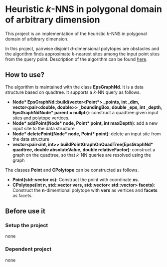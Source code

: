 # Heuristic $k$-NNS in polygonal domain of arbitrary dimension

This project is an implementation of the heuristic $k$-NNS in polygonal domain of arbitrary dimension.

In this project, pairwise disjoint $d$-dimensional polytopes are obstacles and the algorithm finds approximate $k$-nearest sites among the input point sites from the query point.
Description of the algorithm can be found [here](https://github.com/postechDNN/postechDNN/tree/NDeps/dnn/NearestNeighbor/EpsGraphnD/algorithm/description.pdf).

## How to use?

The algorithm is maintained with the class **EpsGraphNd**. It is a data structure based on quadtree. It supports a $k$-NN query as follows.

- __Node* EpsGraphNd::build(vector<Point*> _points, int _dim, vector<pair<double, double>> _boundingBox, double _eps, int _depth, EpsGraphNdNode* parent = nullptr)__: construct a quadtree given input sites and polytope vertices.  
- __Node* addPoint(Node* node, Point* point, int maxDepth)__: add a new input site to the data structure
- __Node* deletePoint(Node* node, Point* point)__: delete an input site from the data structure
- __vector<pair<int, int>> buildPointGraphOnQuadTree(EpsGraphNd* quadtree, double absoluteValue, double relativeFactor)__: construct a graph on the quadtree, so that $k$-NN queries are resolved using the graph

The classes **Point** and **CPolytope** can be constructed as follows.
- **Point(std::vector<double> xs)**: Construct the point with coordinate **xs**.
- **CPolytope(int n, std::vector<Point> vers, std::vector< std::vector<int>> facets)**: Construct the **n**-dimentional polytope with **vers** as vertices and **facets** as facets.

## Before use it 
### Setup the project
none
### Dependent project
none
